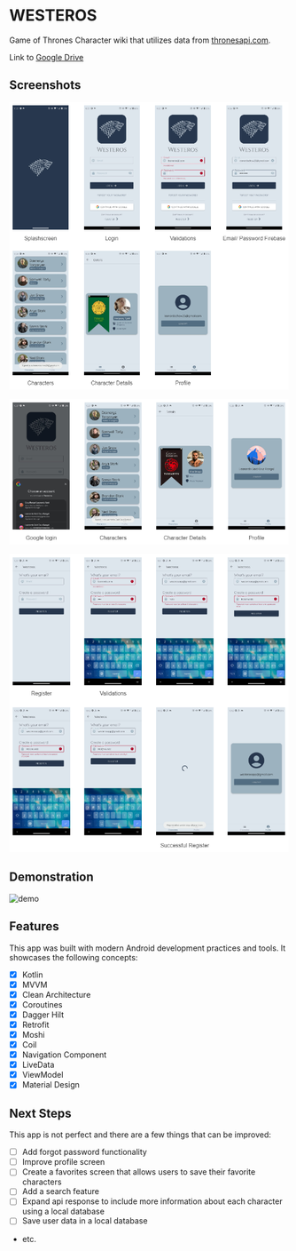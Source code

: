 # WESTEROS

Game of Thrones Character wiki that utilizes data from [thronesapi.com](https://thronesapi.com/).

Link to [Google Drive](https://drive.google.com/drive/folders/1lTuEie8JxhN7tv5rXNqyIaRkzUliEFsz?usp=sharing)

## Screenshots

![screens](./screenshots/screens.png)

![google_screens](./screenshots/screens_google.png)

![register_screens](./screenshots/screens_register.png)

## Demonstration

![demo](./screenshots/demo.gif)

## Features

This app was built with modern Android development practices and tools. It showcases the following concepts:

- [x] Kotlin
- [x] MVVM
- [x] Clean Architecture
- [x] Coroutines
- [x] Dagger Hilt
- [x] Retrofit
- [x] Moshi
- [x] Coil
- [x] Navigation Component
- [x] LiveData
- [x] ViewModel
- [x] Material Design

## Next Steps

This app is not perfect and there are a few things that can be improved:

- [ ] Add forgot password functionality
- [ ] Improve profile screen
- [ ] Create a favorites screen that allows users to save their favorite characters
- [ ] Add a search feature
- [ ] Expand api response to include more information about each character using a local database
- [ ] Save user data in a local database
- etc.